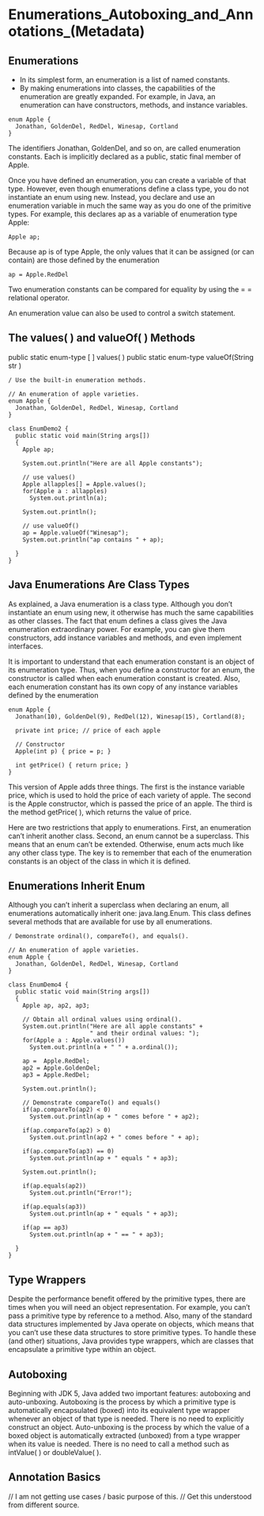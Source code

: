 # Enumerations_Autoboxing_and_Annotations_(Metadata)

## Enumerations
* In its simplest form, an enumeration is a list of named constants. 
* By making enumerations into classes, the capabilities of the enumeration are greatly expanded. For example, in Java, an enumeration can have constructors, methods, and instance variables.

```
enum Apple {  
  Jonathan, GoldenDel, RedDel, Winesap, Cortland 
}
```
The identifiers Jonathan, GoldenDel, and so on, are called enumeration constants.
Each is implicitly declared as a public, static final member of Apple.

Once you have defined an enumeration, you can create a variable of that type. However, even though enumerations define a class type, you do not instantiate an enum using new. Instead, you declare and use an enumeration variable in much the same way as you do one of the primitive types. For example, this declares ap as a variable of enumeration type Apple:

```
Apple ap;
```

Because ap is of type Apple, the only values that it can be assigned (or can contain) are those defined by the enumeration

```
ap = Apple.RedDel
```

Two enumeration constants can be compared for equality by using the = = relational operator.

An enumeration value can also be used to control a switch statement. 

## The values( ) and valueOf( ) Methods

public static enum-type [ ] values( )
public static enum-type valueOf(String str )

```
/ Use the built-in enumeration methods. 
 
// An enumeration of apple varieties. 
enum Apple {  
  Jonathan, GoldenDel, RedDel, Winesap, Cortland 
} 
 
class EnumDemo2 { 
  public static void main(String args[])  
  { 
    Apple ap; 
 
    System.out.println("Here are all Apple constants"); 
 
    // use values() 
    Apple allapples[] = Apple.values(); 
    for(Apple a : allapples) 
      System.out.println(a); 
 
    System.out.println(); 
    
    // use valueOf() 
    ap = Apple.valueOf("Winesap"); 
    System.out.println("ap contains " + ap); 
 
  } 
}
```

## Java Enumerations Are Class Types
As explained, a Java enumeration is a class type. Although you don’t instantiate an enum using new, it otherwise has much the same capabilities as other classes. The fact that enum defines a class gives the Java enumeration extraordinary power. For example, you can give them constructors, add instance variables and methods, and even implement interfaces.

It is important to understand that each enumeration constant is an object of its enumeration type. Thus, when you define a constructor for an enum, the constructor is called when each enumeration constant is created. Also, each enumeration constant has its own copy of any instance variables defined by the enumeration


```
enum Apple { 
  Jonathan(10), GoldenDel(9), RedDel(12), Winesap(15), Cortland(8); 
 
  private int price; // price of each apple 
 
  // Constructor 
  Apple(int p) { price = p; } 
 
  int getPrice() { return price; } 
} 
```

This version of Apple adds three things. The first is the instance variable price, which is used to hold the price of each variety of apple. The second is the Apple constructor, which is passed the price of an apple. The third is the method getPrice( ), which returns the value of price.

Here are two restrictions that apply to enumerations. First, an enumeration can’t inherit another class. Second, an enum cannot be a superclass. This means that an enum can’t be extended. Otherwise, enum acts much like any other class type. The key is to remember that each of the enumeration constants is an object of the class in which it is defined.

## Enumerations Inherit Enum

Although you can’t inherit a superclass when declaring an enum, all enumerations automatically inherit one: java.lang.Enum. This class defines several methods that are available for use by all enumerations.

```
/ Demonstrate ordinal(), compareTo(), and equals(). 
 
// An enumeration of apple varieties. 
enum Apple {  
  Jonathan, GoldenDel, RedDel, Winesap, Cortland 
} 
 
class EnumDemo4 { 
  public static void main(String args[])  
  { 
    Apple ap, ap2, ap3; 
 
    // Obtain all ordinal values using ordinal(). 
    System.out.println("Here are all apple constants" + 
                       " and their ordinal values: "); 
    for(Apple a : Apple.values()) 
      System.out.println(a + " " + a.ordinal()); 
 
    ap =  Apple.RedDel; 
    ap2 = Apple.GoldenDel; 
    ap3 = Apple.RedDel; 
 
    System.out.println(); 
 
    // Demonstrate compareTo() and equals() 
    if(ap.compareTo(ap2) < 0) 
      System.out.println(ap + " comes before " + ap2); 
 
    if(ap.compareTo(ap2) > 0) 
      System.out.println(ap2 + " comes before " + ap); 
 
    if(ap.compareTo(ap3) == 0) 
      System.out.println(ap + " equals " + ap3); 
   
    System.out.println(); 
 
    if(ap.equals(ap2)) 
      System.out.println("Error!"); 
 
    if(ap.equals(ap3)) 
      System.out.println(ap + " equals " + ap3); 
 
    if(ap == ap3) 
      System.out.println(ap + " == " + ap3); 
 
  } 
}

```

## Type Wrappers

Despite the performance benefit offered by the primitive types, there are times when you will need an object representation. For example, you can’t pass a primitive type by reference to a method. Also, many of the standard data structures implemented by Java operate on objects, which means that you can’t use these data structures to store primitive types. To handle these (and other) situations, Java provides type wrappers, which are classes that encapsulate a primitive type within an object.


## Autoboxing

Beginning with JDK 5, Java added two important features: autoboxing and auto-unboxing. Autoboxing is the process by which a primitive type is automatically encapsulated (boxed) into its equivalent type wrapper whenever an object of that type is needed. There is no need to explicitly construct an object. Auto-unboxing is the process by which the value of a boxed object is automatically extracted (unboxed) from a type wrapper when its value is needed. There is no need to call a method such as intValue( ) or doubleValue( ).



## Annotation Basics
// I am not getting use cases / basic purpose of this.
// Get this understood from different source.


















